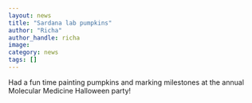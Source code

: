 ```yaml
---
layout: news
title: "Sardana lab pumpkins"
author: "Richa"
author_handle: richa
image: 
category: news
tags: []
---
```

Had a fun time painting pumpkins and marking milestones at the annual Molecular Medicine Halloween party! 
